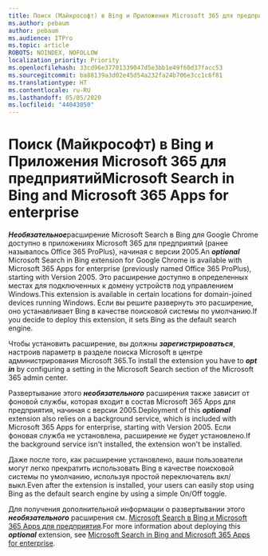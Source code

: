 ```yaml
---
title: Поиск (Майкрософт) в Bing и Приложения Microsoft 365 для предприятий
ms.author: pebaum
author: pebaum
ms.audience: ITPro
ms.topic: article
ROBOTS: NOINDEX, NOFOLLOW
localization_priority: Priority
ms.openlocfilehash: 33cd96e37701339047d5e3bb1e49f60d37facc53
ms.sourcegitcommit: ba88139a3d02e45d54a232fa24b706e3cc1c6f81
ms.translationtype: HT
ms.contentlocale: ru-RU
ms.lasthandoff: 05/05/2020
ms.locfileid: "44043050"
---
```

# <a name="microsoft-search-in-bing-and-microsoft-365-apps-for-enterprise"></a><span data-ttu-id="48e92-102">Поиск (Майкрософт) в Bing и Приложения Microsoft 365 для предприятий</span><span class="sxs-lookup"><span data-stu-id="48e92-102">Microsoft Search in Bing and Microsoft 365 Apps for enterprise</span></span>

<span data-ttu-id="48e92-103">***Необязательное***расширение Microsoft Search в Bing для Google Chrome доступно в приложениях Microsoft 365 для предприятий (ранее называлось Office 365 ProPlus), начиная с версии 2005.</span><span class="sxs-lookup"><span data-stu-id="48e92-103">An ***optional*** Microsoft Search in Bing extension for Google Chrome is available with Microsoft 365 Apps for enterprise (previously named Office 365 ProPlus), starting with Version 2005.</span></span> <span data-ttu-id="48e92-104">Это расширение доступно в определенных местах для подключенных к домену устройств под управлением Windows.</span><span class="sxs-lookup"><span data-stu-id="48e92-104">This extension is available in certain locations for domain-joined devices running Windows.</span></span> <span data-ttu-id="48e92-105">Если вы решите развернуть это расширение, оно устанавливает Bing в качестве поисковой системы по умолчанию.</span><span class="sxs-lookup"><span data-stu-id="48e92-105">If you decide to deploy this extension, it sets Bing as the default search engine.</span></span>

<span data-ttu-id="48e92-106">Чтобы установить расширение, вы должны ***зарегистрироваться***, настроив параметр в разделе поиска Microsoft в центре администрирования Microsoft 365.</span><span class="sxs-lookup"><span data-stu-id="48e92-106">To install the extension you have to ***opt in*** by configuring a setting in the Microsoft Search section of the Microsoft 365 admin center.</span></span>

<span data-ttu-id="48e92-107">Развертывание этого ***необязательного*** расширения также зависит от фоновой службы, которая входит в состав Microsoft 365 Apps для предприятия, начиная с версии 2005.</span><span class="sxs-lookup"><span data-stu-id="48e92-107">Deployment of this ***optional*** extension also relies on a background service, which is included with Microsoft 365 Apps for enterprise, starting with Version 2005.</span></span> <span data-ttu-id="48e92-108">Если фоновая служба не установлена, расширение не будет установлено.</span><span class="sxs-lookup"><span data-stu-id="48e92-108">If the background service isn't installed, the extension won't be installed.</span></span>

<span data-ttu-id="48e92-109">Даже после того, как расширение установлено, ваши пользователи могут легко прекратить использовать Bing в качестве поисковой системы по умолчанию, используя простой переключатель вкл/выкл.</span><span class="sxs-lookup"><span data-stu-id="48e92-109">Even after the extension is installed, your users can easily stop using Bing as the default search engine by using a simple On/Off toggle.</span></span>

<span data-ttu-id="48e92-110">Для получения дополнительной информации о развертывании этого ***необязательного*** расширения см. [Microsoft Search в Bing и Microsoft 365 Apps для предприятия](https://docs.microsoft.com/deployoffice/microsoft-search-bing).</span><span class="sxs-lookup"><span data-stu-id="48e92-110">For more information about deploying this ***optional*** extension, see [Microsoft Search in Bing and Microsoft 365 Apps for enterprise](https://docs.microsoft.com/deployoffice/microsoft-search-bing).</span></span>